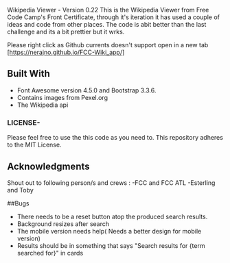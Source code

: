 Wikipedia Viewer  - Version 0.22
This is the Wikipedia Viewer  from Free Code Camp's Front Certificate, through it's iteration it has used a couple of ideas and code from other places. The code is abit better than the last challenge and its a bit prettier but it wrks.  

Please right click as Github currents doesn't support open in a new tab
[https://nerajno.github.io/FCC-Wiki_app/]


## Built With
- Font Awesome version 4.5.0 and Bootstrap 3.3.6.
- Contains images from Pexel.org
- The Wikipedia api

### LICENSE-
Please feel free to use the this code as you need to.
This repository adheres to the MIT License.

## Acknowledgments
Shout out to following person/s and crews :
-FCC and FCC ATL
-Esterling and Toby

##Bugs
- There needs to be a reset button atop the produced search results.
- Background resizes after search
- The mobile version needs help( Needs a better design for mobile version)
- Results should be in something that says "Search results for {term searched for}" in cards

